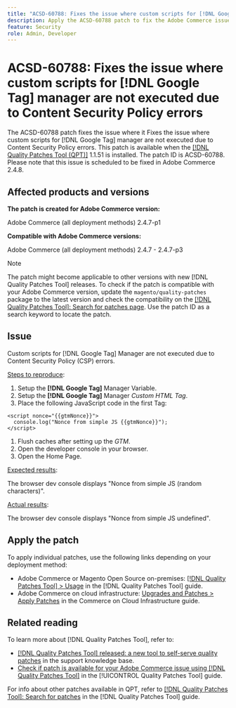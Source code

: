 ```yaml
---
title: "ACSD-60788: Fixes the issue where custom scripts for [!DNL Google Tag] manager are not executed due to Content Security Policy errors"
description: Apply the ACSD-60788 patch to fix the Adobe Commerce issue where custom scripts for [!DNL Google Tag] Manager are not executed due to Content Security Policy (CSP) errors. An added ability to inject the nonce as a global variable to capture it from the GTM container and use it to sign Custom HTML Scripts.
feature: Security
role: Admin, Developer
---
```

# ACSD-60788: Fixes the issue where custom scripts for [!DNL Google Tag] manager are not executed due to Content Security Policy errors

The ACSD-60788 patch fixes the issue where it Fixes the issue where custom scripts for [!DNL Google Tag] manager are not executed due to Content Security Policy errors. This patch is available when the [[!DNL Quality Patches Tool (QPT)]](https://experienceleague.adobe.com/en/docs/commerce-knowledge-base/kb/announcements/commerce-announcements/magento-quality-patches-released-new-tool-to-self-serve-quality-patches) 1.1.51 is installed. The patch ID is ACSD-60788. Please note that this issue is scheduled to be fixed in Adobe Commerce 2.4.8.

## Affected products and versions

**The patch is created for Adobe Commerce version:**

Adobe Commerce (all deployment methods) 2.4.7-p1

**Compatible with Adobe Commerce versions:**

Adobe Commerce (all deployment methods) 2.4.7 - 2.4.7-p3

>[!NOTE]
>
>The patch might become applicable to other versions with new [!DNL Quality Patches Tool] releases. To check if the patch is compatible with your Adobe Commerce version, update the `magento/quality-patches` package to the latest version and check the compatibility on the [[!DNL Quality Patches Tool]: Search for patches page](https://experienceleague.adobe.com/tools/commerce-quality-patches/index.html). Use the patch ID as a search keyword to locate the patch.

## Issue

Custom scripts for [!DNL Google Tag] Manager are not executed due to Content Security Policy (CSP) errors.

<u>Steps to reproduce</u>:

1. Setup the **[!DNL Google Tag]** Manager Variable.
1. Setup the **[!DNL Google Tag]** Manager *Custom HTML Tag*.
1. Place the following JavaScript code in the first Tag:

```
<script nonce="{{gtmNonce}}">
  console.log("Nonce from simple JS {{gtmNonce}}");
</script>
```

1. Flush caches after setting up the *GTM*.
1. Open the developer console in your browser.
1. Open the Home Page.

<u>Expected results</u>:

The browser dev console displays "Nonce from simple JS (random characters)".

<u>Actual results</u>:

The browser dev console displays "Nonce from simple JS undefined".

## Apply the patch

To apply individual patches, use the following links depending on your deployment method:

* Adobe Commerce or Magento Open Source on-premises: [[!DNL Quality Patches Tool] > Usage](/help/tools/quality-patches-tool/usage.md) in the [!DNL Quality Patches Tool] guide.
* Adobe Commerce on cloud infrastructure: [Upgrades and Patches > Apply Patches](https://experienceleague.adobe.com/docs/commerce-cloud-service/user-guide/develop/upgrade/apply-patches.html) in the Commerce on Cloud Infrastructure guide.

## Related reading

To learn more about [!DNL Quality Patches Tool], refer to:

* [[!DNL Quality Patches Tool] released: a new tool to self-serve quality patches](https://experienceleague.adobe.com/en/docs/commerce-knowledge-base/kb/announcements/commerce-announcements/magento-quality-patches-released-new-tool-to-self-serve-quality-patches) in the support knowledge base.
* [Check if patch is available for your Adobe Commerce issue using [!DNL Quality Patches Tool]](/help/tools/quality-patches-tool/patches-available-in-qpt/check-patch-for-magento-issue-with-magento-quality-patches.md) in the [!UICONTROL Quality Patches Tool] guide.


For info about other patches available in QPT, refer to [[!DNL Quality Patches Tool]: Search for patches](https://experienceleague.adobe.com/tools/commerce-quality-patches/index.html) in the [!DNL Quality Patches Tool] guide.
